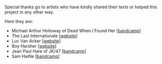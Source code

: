 Special thanks go to artists who have kindly shared their texts or helped this project in any other way.

Here they are:
 - Michael Arthur Holloway of Dead When I Found Her [[bandcamp](https://deadwhenifoundher.bandcamp.com/)]
 - The Last Internationale [[website](https://www.tlinyc.com/)]
 - Luc Van Acker [[website](http://www.lucvanacker.com/)]
 - Boy Harsher [[website](https://boyharsher.com/)]
 - Jean Paul Hare of JK/47 [[bandcamp](https://jaykay47.bandcamp.com/)]
 - Sam HaiNe [[bandcamp](https://samhaine.bandcamp.com/)]
